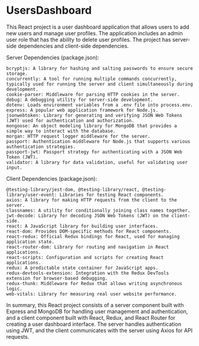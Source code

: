 # UsersDashboard
This React project is a user dashboard application that allows users to add new users and manage user profiles. The application includes an admin user role that has the ability to delete user profiles. The project has server-side dependencies and client-side dependencies.

Server Dependencies (package.json):

    bcryptjs: A library for hashing and salting passwords to ensure secure storage.
    concurrently: A tool for running multiple commands concurrently, typically used for running the server and client simultaneously during development.
    cookie-parser: Middleware for parsing HTTP cookies in the server.
    debug: A debugging utility for server-side development.
    dotenv: Loads environment variables from a .env file into process.env.
    express: A popular web application framework for Node.js.
    jsonwebtoken: Library for generating and verifying JSON Web Tokens (JWT) used for authentication and authorization.
    mongoose: An object modeling library for MongoDB that provides a simple way to interact with the database.
    morgan: HTTP request logger middleware for the server.
    passport: Authentication middleware for Node.js that supports various authentication strategies.
    passport-jwt: Passport strategy for authenticating with a JSON Web Token (JWT).
    validator: A library for data validation, useful for validating user input.

Client Dependencies (package.json):

    @testing-library/jest-dom, @testing-library/react, @testing-library/user-event: Libraries for testing React components.
    axios: A library for making HTTP requests from the client to the server.
    classnames: A utility for conditionally joining class names together.
    jwt-decode: Library for decoding JSON Web Tokens (JWT) on the client-side.
    react: A JavaScript library for building user interfaces.
    react-dom: Provides DOM-specific methods for React components.
    react-redux: Official Redux bindings for React, used for managing application state.
    react-router-dom: Library for routing and navigation in React applications.
    react-scripts: Configuration and scripts for creating React applications.
    redux: A predictable state container for JavaScript apps.
    redux-devtools-extension: Integration with the Redux DevTools extension for browser-based debugging.
    redux-thunk: Middleware for Redux that allows writing asynchronous logic.
    web-vitals: Library for measuring real user website performance.

In summary, this React project consists of a server component built with Express and MongoDB for handling user management and authentication, and a client component built with React, Redux, and React Router for creating a user dashboard interface. The server handles authentication using JWT, and the client communicates with the server using Axios for API requests.
